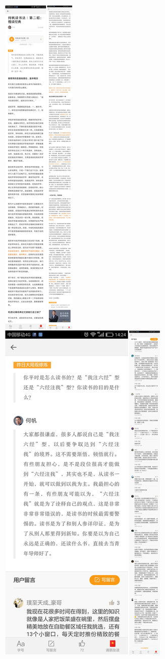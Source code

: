 ![](../../images/2016年10月/HF1004-1.jpg)
![](../../images/2016年10月/HF1004-2.jpg)
![](../../images/2016年10月/HF1004-3.jpg)
![](../../images/2016年10月/HF1004-4.jpg)
